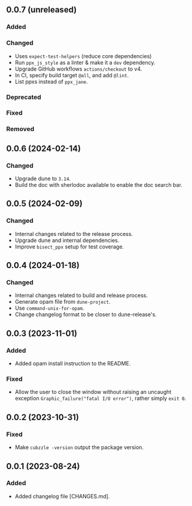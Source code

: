 ## 0.0.7 (unreleased)

### Added

### Changed

- Uses `expect-test-helpers` (reduce core dependencies)
- Run `ppx_js_style` as a linter & make it a `dev` dependency.
- Upgrade GitHub workflows `actions/checkout` to v4.
- In CI, specify build target `@all`, and add `@lint`.
- List ppxs instead of `ppx_jane`.

### Deprecated

### Fixed

### Removed

## 0.0.6 (2024-02-14)

### Changed

- Upgrade dune to `3.14`.
- Build the doc with sherlodoc available to enable the doc search bar.

## 0.0.5 (2024-02-09)

### Changed

- Internal changes related to the release process.
- Upgrade dune and internal dependencies.
- Improve `bisect_ppx` setup for test coverage.

## 0.0.4 (2024-01-18)

### Changed

- Internal changes related to build and release process.
- Generate opam file from `dune-project`.
- Use `command-unix-for-opam`.
- Change changelog format to be closer to dune-release's.

## 0.0.3 (2023-11-01)

### Added

- Added opam install instruction to the README.

### Fixed

- Allow the user to close the window without raising an uncaught exception
  `Graphic_failure("fatal I/O error")`, rather simply `exit 0`.

## 0.0.2 (2023-10-31)

### Fixed

- Make `cubzzle -version` output the package version.

## 0.0.1 (2023-08-24)

### Added

- Added changelog file [CHANGES.md].
